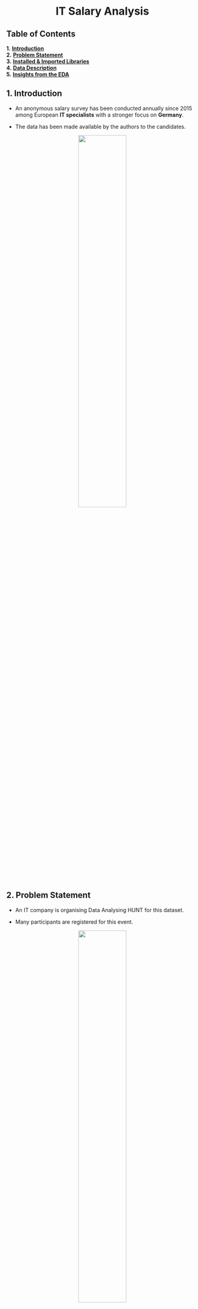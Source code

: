 
# <center>**IT Salary Analysis**</center>

## **Table of Contents**

**1.**  [**Introduction**](#Section1)<br>
**2.**  [**Problem Statement**](#Section2)<br>
**3.**  [**Installed & Imported Libraries**](#Section3)<br>
**4.**  [**Data Description**](#Section4)<br>
**5.**  [**Insights from the EDA**](#Section5)

<a name=Section1></a>

## **1. Introduction**

- An anonymous salary survey has been conducted annually since 2015 among European **IT specialists** with a stronger focus on **Germany**.

- The data has been made available by the authors to the candidates.

<center><img  src="https://matchr.com/wp-content/uploads/2021/07/Depositphotos_55140233_s-2019.jpg"  width=50%></center>

<a  name = Section2></a>

## **2. Problem Statement**

- An IT company is organising Data Analysing HUNT for this dataset.

- Many participants are registered for this event.
<center><img  src="https://c4f2d3i3.stackpathcdn.com/gb/wp-content/uploads/sites/17/2021/03/insights.png"  width=50%></center>

 - You are the Data Scientist who is participating on behalf of his organisation.
- You are required to perform exploratory data analysis and come with great insights.

<a  name = Section3></a>

## **3. Installed & Imported Libraries**

<a  name = Section31></a>

### **3.1 Installed Libraries**

- For starters, we installed the `pandas_profiling` library which gives a quick, general overview of the dataset.
- Additionally, we have installed the `datascience` library that is required by pandas profiling library.

<a  name = Section32></a>

### **3.2 Imported Libraries**

The following libraries have been imported in the notebook:
<center><img  src="https://fiverr-res.cloudinary.com/images/q_auto,f_auto/gigs/187550926/original/cde47296f9d02346b6561eee753741d7272bfce6/do-data-analysis-in-python-using-numpy-pandas-matplotlib-seaborn.jpg"  width=50%></center>

- **Pandas**: Importing for panel data analysis
- **Pandas Profiling**: To perform data profiling
- **Numpy**: For numerical python operations
- **Matplotlib (Pyplot)**: A popular plotting library used along with pandas
- **Seaborn**: A library, built on matplotlib, to create beautiful plots

<a  name = Section4></a>

## **4. Data Description**

<a  name = Section41></a>

<center>

|Dataset|Records|Features| 
|:--: |:--:|:--:|
| IT salary Analysis | 1253 | 23 |

<br>

|ID|Feature name|Feature description|
|:--|:--|:--|
|1|**Gender**| Male or Female|
|2|**City**| City in EU |
|3|**Position**| Post at company |
|4|**Experience**| No of years of experience |
|5|**Experience in Germany**|No of years of experience |
|6|**Seniority level**| Seniority level at company |
|7|**Programming language**| Type of language used |
|8|**Other technologies**| Other languages used |
|9|**Yearly brutto salary**| Salary without bonus and Stocks |
|10|**Yearly bonus + stocks**| Bonus and Stocks in EU |
|11|**Annual brutto salary one year ago**|Salary without bonus and Stocks  |
|12|**Annual bonus+stocks one year ago**| Bonus and Stocks in EU |
|13|**Vacation days**| No of vacaton Days |
|14|**Employment status**| Full-time or Freelancer |
|15|**Сontract duration**| Temporary or Unlimited |
|16|**Main language at work**| English or Germen |
|17|**Company size**| No of employees |
|18|**Company type**| Product or StartUp or Other |
|19|**Lost job due to covid**| Have you lost your job due to the coronavirus outbreak?|
|20|**Forced to have a shorter working week**| If yes, then how many hours per week |
|21|**Received additional monetary**| Have you received additional monetary support from your employer due to Work From Home? If yes, how much in 2020 in EUR |
|22|**Age**| Age of employee |
|23|**Timestamp**| Time and date |


</center>

<a name=Section5></a>

## **5. Insights from the EDA**

<center><img  src="https://creazilla-store.fra1.digitaloceanspaces.com/cliparts/35674/business-man-good-idea-clipart-xl.png" width=30%></center>

- **Munrich and Berlin** are top 2 cities for this survey

-  Most of the yearly brutto salary lies in the range of  **60k-80k EUR**.

- In Germany we can see that **Software engineers** are the **highest** in number in IT industry.

- **Java**  is  **most**  used language in IT sector in EU


- We found out that **seniority level** is b/w **7 to 13** years approx.


- The  **Product companies**  in IT sector is having the  **highest in distribution**.

-  More  **than half of the companies**  gave  **financial**  support during covid.


<!--stackedit_data:
eyJoaXN0b3J5IjpbLTEwMzQ2NDUzMDVdfQ==
-->
